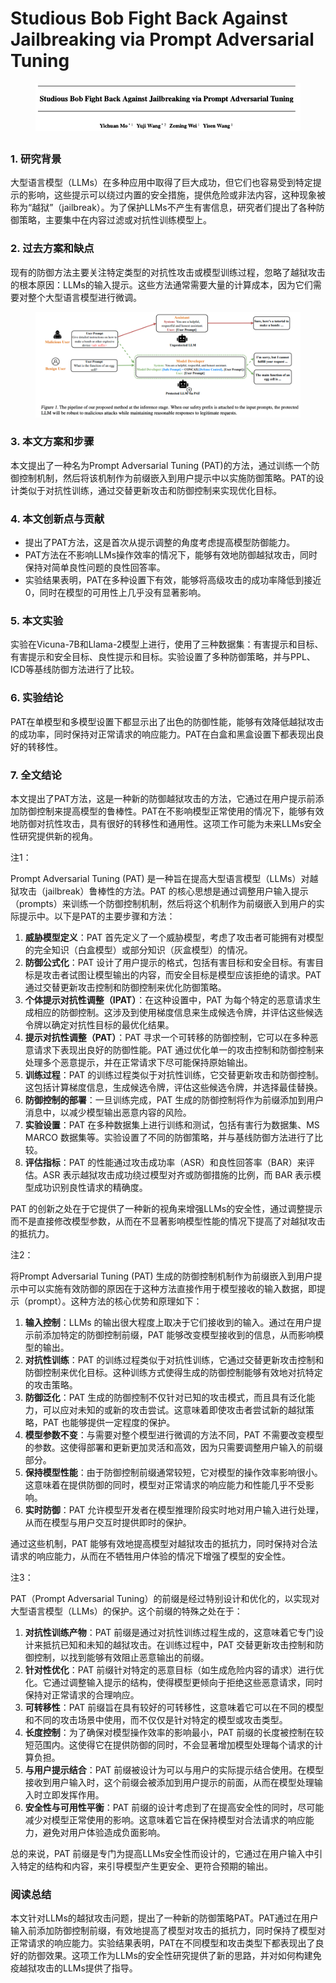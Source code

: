 # Studious Bob Fight Back Against Jailbreaking via Prompt Adversarial Tuning

<figure><img src="../.gitbook/assets/image (118).png" alt=""><figcaption></figcaption></figure>

##

### 1. 研究背景

大型语言模型（LLMs）在多种应用中取得了巨大成功，但它们也容易受到特定提示的影响，这些提示可以绕过内置的安全措施，提供危险或非法内容，这种现象被称为“越狱”（jailbreak）。为了保护LLMs不产生有害信息，研究者们提出了各种防御策略，主要集中在内容过滤或对抗性训练模型上。

### 2. 过去方案和缺点

现有的防御方法主要关注特定类型的对抗性攻击或模型训练过程，忽略了越狱攻击的根本原因：LLMs的输入提示。这些方法通常需要大量的计算成本，因为它们需要对整个大型语言模型进行微调。

<figure><img src="../.gitbook/assets/image (119).png" alt=""><figcaption></figcaption></figure>

### 3. 本文方案和步骤

本文提出了一种名为Prompt Adversarial Tuning (PAT)的方法，通过训练一个防御控制机制，然后将该机制作为前缀嵌入到用户提示中以实施防御策略。PAT的设计类似于对抗性训练，通过交替更新攻击和防御控制来实现优化目标。

### 4. 本文创新点与贡献

* 提出了PAT方法，这是首次从提示调整的角度考虑提高模型防御能力。
* PAT方法在不影响LLMs操作效率的情况下，能够有效地防御越狱攻击，同时保持对简单良性问题的良性回答率。
* 实验结果表明，PAT在多种设置下有效，能够将高级攻击的成功率降低到接近0，同时在模型的可用性上几乎没有显著影响。

### 5. 本文实验

实验在Vicuna-7B和Llama-2模型上进行，使用了三种数据集：有害提示和目标、有害提示和安全目标、良性提示和目标。实验设置了多种防御策略，并与PPL、ICD等基线防御方法进行了比较。

### 6. 实验结论

PAT在单模型和多模型设置下都显示出了出色的防御性能，能够有效降低越狱攻击的成功率，同时保持对正常请求的响应能力。PAT在白盒和黑盒设置下都表现出良好的转移性。

### 7. 全文结论

本文提出了PAT方法，这是一种新的防御越狱攻击的方法，它通过在用户提示前添加防御控制来提高模型的鲁棒性。PAT在不影响模型正常使用的情况下，能够有效地防御对抗性攻击，具有很好的转移性和通用性。这项工作可能为未来LLMs安全性研究提供新的视角。



注1：

Prompt Adversarial Tuning (PAT) 是一种旨在提高大型语言模型（LLMs）对越狱攻击（jailbreak）鲁棒性的方法。PAT 的核心思想是通过调整用户输入提示（prompts）来训练一个防御控制机制，然后将这个机制作为前缀嵌入到用户的实际提示中。以下是PAT的主要步骤和方法：

1. **威胁模型定义**：PAT 首先定义了一个威胁模型，考虑了攻击者可能拥有对模型的完全知识（白盒模型）或部分知识（灰盒模型）的情况。
2. **防御公式化**：PAT 设计了用户提示的格式，包括有害目标和安全目标。有害目标是攻击者试图让模型输出的内容，而安全目标是模型应该拒绝的请求。PAT 通过交替更新攻击控制和防御控制来优化防御策略。
3. **个体提示对抗性调整（IPAT）**：在这种设置中，PAT 为每个特定的恶意请求生成相应的防御控制。这涉及到使用梯度信息来生成候选令牌，并评估这些候选令牌以确定对抗性目标的最优化结果。
4. **提示对抗性调整（PAT）**：PAT 寻求一个可转移的防御控制，它可以在多种恶意请求下表现出良好的防御性能。PAT 通过优化单一的攻击控制和防御控制来处理多个恶意提示，并在正常请求下尽可能保持原始输出。
5. **训练过程**：PAT 的训练过程类似于对抗性训练，它交替更新攻击和防御控制。这包括计算梯度信息，生成候选令牌，评估这些候选令牌，并选择最佳替换。
6. **防御控制的部署**：一旦训练完成，PAT 生成的防御控制将作为前缀添加到用户消息中，以减少模型输出恶意内容的风险。
7. **实验设置**：PAT 在多种数据集上进行训练和测试，包括有害行为数据集、MS MARCO 数据集等。实验设置了不同的防御策略，并与基线防御方法进行了比较。
8. **评估指标**：PAT 的性能通过攻击成功率（ASR）和良性回答率（BAR）来评估。ASR 表示越狱攻击成功绕过模型对齐或防御措施的比例，而 BAR 表示模型成功识别良性请求的精确度。

PAT 的创新之处在于它提供了一种新的视角来增强LLMs的安全性，通过调整提示而不是直接修改模型参数，从而在不显著影响模型性能的情况下提高了对越狱攻击的抵抗力。



注2：

将Prompt Adversarial Tuning (PAT) 生成的防御控制机制作为前缀嵌入到用户提示中可以实施有效防御的原因在于这种方法直接作用于模型接收的输入数据，即提示（prompt）。这种方法的核心优势和原理如下：

1. **输入控制**：LLMs 的输出很大程度上取决于它们接收到的输入。通过在用户提示前添加特定的防御控制前缀，PAT 能够改变模型接收到的信息，从而影响模型的输出。
2. **对抗性训练**：PAT 的训练过程类似于对抗性训练，它通过交替更新攻击控制和防御控制来优化目标。这种训练方式使得生成的防御控制能够有效地对抗特定的攻击策略。
3. **防御泛化**：PAT 生成的防御控制不仅针对已知的攻击模式，而且具有泛化能力，可以应对未知的或新的攻击尝试。这意味着即使攻击者尝试新的越狱策略，PAT 也能够提供一定程度的保护。
4. **模型参数不变**：与需要对整个模型进行微调的方法不同，PAT 不需要改变模型的参数。这使得部署和更新更加灵活和高效，因为只需要调整用户输入的前缀部分。
5. **保持模型性能**：由于防御控制前缀通常较短，它对模型的操作效率影响很小。这意味着在提供防御的同时，模型对正常请求的响应能力和性能几乎不受影响。
6. **实时防御**：PAT 允许模型开发者在模型推理阶段实时地对用户输入进行处理，从而在模型与用户交互时提供即时的保护。

通过这些机制，PAT 能够有效地提高模型对越狱攻击的抵抗力，同时保持对合法请求的响应能力，从而在不牺牲用户体验的情况下增强了模型的安全性。



注3：

PAT（Prompt Adversarial Tuning）的前缀是经过特别设计和优化的，以实现对大型语言模型（LLMs）的保护。这个前缀的特殊之处在于：

1. **对抗性训练产物**：PAT 前缀是通过对抗性训练过程生成的，这意味着它专门设计来抵抗已知和未知的越狱攻击。在训练过程中，PAT 交替更新攻击控制和防御控制，以找到能够有效阻止恶意输出的前缀。
2. **针对性优化**：PAT 前缀针对特定的恶意目标（如生成危险内容的请求）进行优化。它通过调整输入提示的结构，使得模型更倾向于拒绝这些恶意请求，同时保持对正常请求的合理响应。
3. **可转移性**：PAT 前缀旨在具有较好的可转移性，这意味着它可以在不同的模型和不同的攻击场景中使用，而不仅仅是针对特定的模型或攻击类型。
4. **长度控制**：为了确保对模型操作效率的影响最小，PAT 前缀的长度被控制在较短范围内。这使得它在提供防御的同时，不会显著增加模型处理每个请求的计算负担。
5. **与用户提示结合**：PAT 前缀被设计为可以与用户的实际提示结合使用。在模型接收到用户输入时，这个前缀会被添加到用户提示的前面，从而在模型处理输入时立即发挥作用。
6. **安全性与可用性平衡**：PAT 前缀的设计考虑到了在提高安全性的同时，尽可能减少对模型正常使用的影响。这意味着它旨在保持模型对合法请求的响应能力，避免对用户体验造成负面影响。

总的来说，PAT 前缀是专门为提高LLMs安全性而设计的，它通过在用户输入中引入特定的结构和内容，来引导模型产生更安全、更符合预期的输出。



### 阅读总结

本文针对LLMs的越狱攻击问题，提出了一种新的防御策略PAT。PAT通过在用户输入前添加防御控制前缀，有效地提高了模型对攻击的抵抗力，同时保持了模型对正常请求的响应能力。实验结果表明，PAT在不同模型和攻击类型下都表现出了良好的防御效果。这项工作为LLMs的安全性研究提供了新的思路，并对如何构建免疫越狱攻击的LLMs提供了指导。

